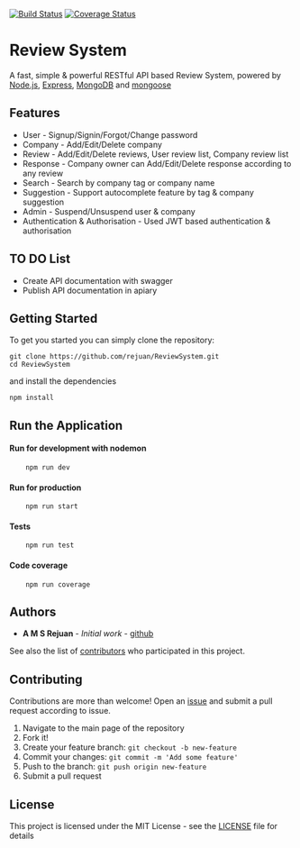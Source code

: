 [![Build Status](https://travis-ci.com/rejuan/ReviewSystem.svg?token=KhpV8JP1fhyPE49az7dy&branch=master)](https://travis-ci.com/rejuan/ReviewSystem) [![Coverage Status](https://coveralls.io/repos/github/rejuan/ReviewSystem/badge.svg?branch=master)](https://coveralls.io/github/rejuan/ReviewSystem?branch=master)

# Review System

A fast, simple & powerful RESTful API based Review System, powered by [Node.js](https://nodejs.org/), [Express](https://expressjs.com/), [MongoDB](https://www.mongodb.com/) and [mongoose](https://mongoosejs.com/)

## Features

- User - Signup/Signin/Forgot/Change password
- Company - Add/Edit/Delete company
- Review - Add/Edit/Delete reviews, User review list, Company review list
- Response - Company owner can Add/Edit/Delete response according to any review
- Search - Search by company tag or company name
- Suggestion - Support autocomplete feature by tag & company suggestion
- Admin - Suspend/Unsuspend user & company
- Authentication & Authorisation - Used JWT based authentication & authorisation

## TO DO List

- Create API documentation with swagger
- Publish API documentation in apiary

## Getting Started

To get you started you can simply clone the repository:

```
git clone https://github.com/rejuan/ReviewSystem.git
cd ReviewSystem
```

and install the dependencies

```
npm install
```

## Run the Application

#### Run for development with nodemon

```
    npm run dev
```

#### Run for production

```
    npm run start
```

#### Tests

```
    npm run test
```

#### Code coverage

```
    npm run coverage
```

## Authors

- **A M S Rejuan** - _Initial work_ - [github](https://github.com/rejuan)

See also the list of [contributors](https://github.com/rejuan/ReviewSystem/contributors) who participated in this project.

## Contributing

Contributions are more than welcome! Open an [issue](https://github.com/rejuan/ReviewSystem/issues/new) and submit a pull request according to issue.

1. Navigate to the main page of the repository
1. Fork it!
1. Create your feature branch: `git checkout -b new-feature`
1. Commit your changes: `git commit -m 'Add some feature'`
1. Push to the branch: `git push origin new-feature`
1. Submit a pull request

## License

This project is licensed under the MIT License - see the [LICENSE](LICENSE) file for details
